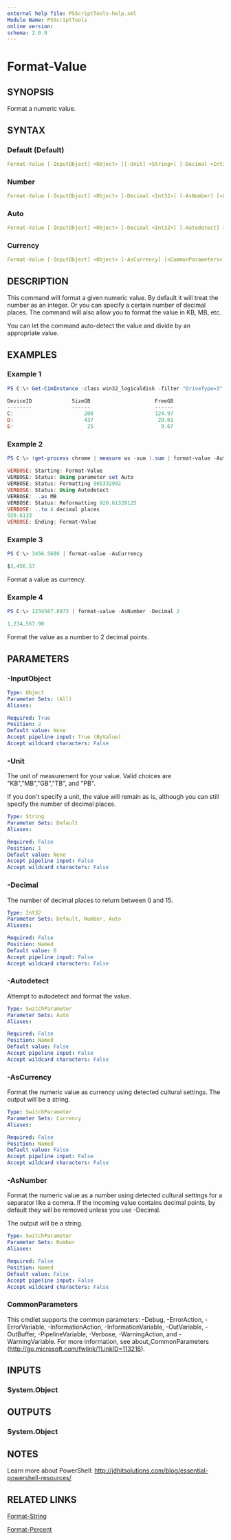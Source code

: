 ```yaml
---
external help file: PSScriptTools-help.xml
Module Name: PSScriptTools
online version:
schema: 2.0.0
---
```


# Format-Value

## SYNOPSIS

Format a numeric value.

## SYNTAX

### Default (Default)

```yaml
Format-Value [-InputObject] <Object> [[-Unit] <String>] [-Decimal <Int32>] [<CommonParameters>]
```

### Number

```yaml
Format-Value [-InputObject] <Object> [-Decimal <Int32>] [-AsNumber] [<CommonParameters>]
```

### Auto

```yaml
Format-Value [-InputObject] <Object> [-Decimal <Int32>] [-Autodetect] [<CommonParameters>]
```

### Currency

```yaml
Format-Value [-InputObject] <Object> [-AsCurrency] [<CommonParameters>]
```

## DESCRIPTION

This command will format a given numeric value. By default it will treat the number as an integer. Or you can specify a certain number of decimal places. The command will also allow you to format the value in KB, MB, etc.

You can let the command auto-detect the value and divide by an appropriate value.

## EXAMPLES

### Example 1

```powershell
PS C:\> Get-CimInstance -class win32_logicaldisk -filter "DriveType=3" | Select DeviceID,@{Name="SizeGB";Expression={$_.size | format-value -unit GB}},@{Name="FreeGB";Expression={$_.freespace | format-value -unit GB -decimal 2}}

DeviceID             SizeGB                     FreeGB
--------             ------                     ------
C:                       200                    124.97
D:                       437                     29.01
E:                        25                      9.67
```

### Example 2

```powershell
PS C:\> (get-process chrome | measure ws -sum ).sum | format-value -Autodetect -verbose -Decimal 4

VERBOSE: Starting: Format-Value
VERBOSE: Status: Using parameter set Auto
VERBOSE: Status: Formatting 965332992
VERBOSE: Status: Using Autodetect
VERBOSE: ..as MB
VERBOSE: Status: Reformatting 920.61328125
VERBOSE: ..to 4 decimal places
920.6133
VERBOSE: Ending: Format-Value
```

### Example 3

```powershell
PS C:\> 3456.5689 | format-value -AsCurrency

$3,456.57
```

Format a value as currency.

### Example 4

```powershell
PS C:\> 1234567.8973 | format-value -AsNumber -Decimal 2

1,234,567.90
```

Format the value as a number to 2 decimal points.

## PARAMETERS

### -InputObject

```yaml
Type: Object
Parameter Sets: (All)
Aliases:

Required: True
Position: 2
Default value: None
Accept pipeline input: True (ByValue)
Accept wildcard characters: False
```

### -Unit

The unit of measurement for your value. Valid choices are "KB","MB","GB","TB", and "PB".

If you don't specify a unit, the value will remain as is, although you can still specify the number of decimal places.

```yaml
Type: String
Parameter Sets: Default
Aliases:

Required: False
Position: 1
Default value: None
Accept pipeline input: False
Accept wildcard characters: False
```

### -Decimal

The number of decimal places to return between 0 and 15.

```yaml
Type: Int32
Parameter Sets: Default, Number, Auto
Aliases:

Required: False
Position: Named
Default value: 0
Accept pipeline input: False
Accept wildcard characters: False
```

### -Autodetect

Attempt to autodetect and format the value.

```yaml
Type: SwitchParameter
Parameter Sets: Auto
Aliases:

Required: False
Position: Named
Default value: False
Accept pipeline input: False
Accept wildcard characters: False
```

### -AsCurrency

Format the numeric value as currency using detected cultural settings. The output will be a string.

```yaml
Type: SwitchParameter
Parameter Sets: Currency
Aliases:

Required: False
Position: Named
Default value: False
Accept pipeline input: False
Accept wildcard characters: False
```

### -AsNumber

Format the numeric value as a number using detected cultural settings for a separator like a comma.
If the incoming value contains decimal points, by default they will be removed unless you use -Decimal.

The output will be a string.

```yaml
Type: SwitchParameter
Parameter Sets: Number
Aliases:

Required: False
Position: Named
Default value: False
Accept pipeline input: False
Accept wildcard characters: False
```

### CommonParameters

This cmdlet supports the common parameters: -Debug, -ErrorAction, -ErrorVariable, -InformationAction, -InformationVariable, -OutVariable, -OutBuffer, -PipelineVariable, -Verbose, -WarningAction, and -WarningVariable. For more information, see about_CommonParameters (http://go.microsoft.com/fwlink/?LinkID=113216).

## INPUTS

### System.Object

## OUTPUTS

### System.Object

## NOTES

Learn more about PowerShell: http://jdhitsolutions.com/blog/essential-powershell-resources/

## RELATED LINKS

[Format-String](./Format-String.md)

[Format-Percent](./Format-Percent.md)
